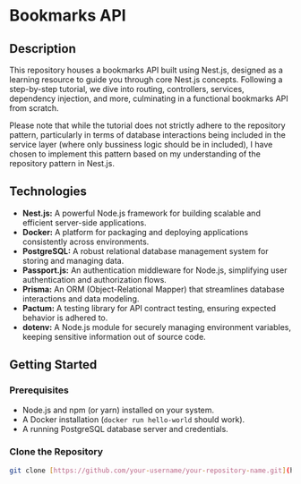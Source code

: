 # Bookmarks API

## Description

This repository houses a bookmarks API built using Nest.js, designed as a learning resource to guide you through core Nest.js concepts. Following a step-by-step tutorial, we dive into routing, controllers, services, dependency injection, and more, culminating in a functional bookmarks API from scratch.

Please note that while the tutorial does not strictly adhere to the repository pattern, particularly in terms of database interactions being included in the service layer (where only bussiness logic should be in included), I have chosen to implement this pattern based on my understanding of the repository pattern in Nest.js.

## Technologies

- **Nest.js:** A powerful Node.js framework for building scalable and efficient server-side applications.
- **Docker:** A platform for packaging and deploying applications consistently across environments.
- **PostgreSQL:** A robust relational database management system for storing and managing data.
- **Passport.js:** An authentication middleware for Node.js, simplifying user authentication and authorization flows.
- **Prisma:** An ORM (Object-Relational Mapper) that streamlines database interactions and data modeling.
- **Pactum:** A testing library for API contract testing, ensuring expected behavior is adhered to.
- **dotenv:** A Node.js module for securely managing environment variables, keeping sensitive information out of source code.

## Getting Started

### Prerequisites

- Node.js and npm (or yarn) installed on your system.
- A Docker installation (`docker run hello-world` should work).
- A running PostgreSQL database server and credentials.

### Clone the Repository

```bash
git clone [https://github.com/your-username/your-repository-name.git](https://github.com/your-username/your-repository-name.git)
```
